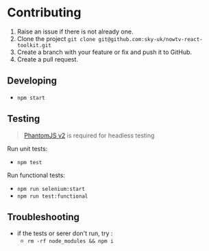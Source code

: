 # Contributing

1. Raise an issue if there is not already one.
2. Clone the project `git clone git@github.com:sky-uk/nowtv-react-toolkit.git`
3. Create a branch with your feature or fix and push it to GitHub.
4. Create a pull request.

## Developing

 * `npm start`

## Testing

 > [PhantomJS v2](http://phantomjs.org/download.html) is required for headless testing

Run unit tests:
 * `npm test`

Run functional tests:
 * `npm run selenium:start`
 * `npm run test:functional`


## Troubleshooting

 * if the tests or serer don't run, try :
   * `rm -rf node_modules && npm i`


